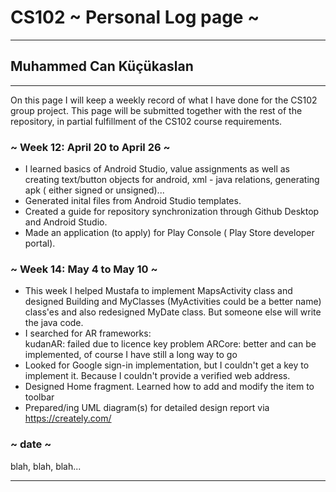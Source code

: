 # CS102 ~ Personal Log page ~
****
## Muhammed Can Küçükaslan
****

On this page I will keep a weekly record of
what I have done for the CS102 group project.
This page will be submitted together with the rest of the repository,
in partial fulfillment of the CS102 course requirements.

### ~ Week 12: April 20 to April 26 ~
* I learned basics of Android Studio,
value assignments as well as creating text/button objects for android,
xml - java relations, generating apk ( either signed or unsigned)...
* Generated inital files from Android Studio templates.
* Created a guide for repository synchronization
through Github Desktop and  Android Studio.
* Made an application (to apply) for Play Console ( Play Store developer portal).

### ~ Week 14: May 4 to May 10 ~
* This week I helped Mustafa to implement MapsActivity class
and designed Building and MyClasses (MyActivities could be a better name) class'es
and also redesigned MyDate class. But someone else will write the java code.
* I searched for AR frameworks:  
kudanAR: failed due to licence key problem
ARCore: better and can be implemented, of course I have still a long way to go
* Looked for Google sign-in implementation,
but I couldn't get a key to implement it.
Because I couldn't provide a verified web address.
* Designed Home fragment.
Learned how to add and modify the item to toolbar
* Prepared/ing UML diagram(s) for detailed design report via https://creately.com/


### ~ date ~
blah, blah, blah...

****
